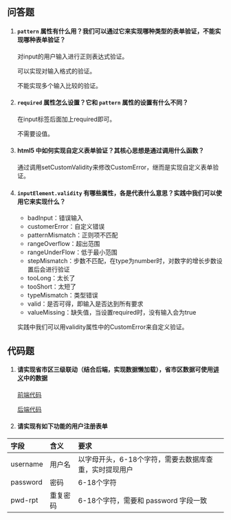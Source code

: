 ## 问答题

1. #### `pattern` 属性有什么用？我们可以通过它来实现哪种类型的表单验证，不能实现哪种表单验证？

   对input的用户输入进行正则表达式验证。

   可以实现对输入格式的验证。

   不能实现多个输入比较的验证。

2. #### `required` 属性怎么设置？它和 `pattern` 属性的设置有什么不同？

   在input标签后面加上required即可。

   不需要设值。

3. #### html5 中如何实现自定义表单验证？其核心思想是通过调用什么函数？

   通过调用setCustomValidity来修改CustomError，继而是实现自定义表单验证。

4. #### `inputElement.validity` 有哪些属性，各是代表什么意思？实践中我们可以使用它来实现什么？

   - badInput：错误输入
   - customerError：自定义错误
   - patternMismatch：正则项不匹配
   - rangeOverflow：超出范围
   - rangeUnderFlow：低于最小范围
   - stepMismatch：步数不匹配，在type为number时，对数字的增长步数设置后会进行验证
   - tooLong：太长了
   - tooShort：太短了
   - typeMismatch：类型错误
   - valid：是否可得，即输入是否达到所有要求
   - valueMissing：缺失值，当设置required时，没有输入会为true

   实践中我们可以用validity属性中的CustomError来自定义验证。

## 代码题

1. #### 请实现省市区三级联动（结合后端，实现数据懒加载），省市区数据可使用[讲义](http://web-senior.books.mafengshe.com/JS高级/复杂表单.html)中的数据

   [前端代码](https://github.com/SWerllen/senior-mfs/blob/master/%E7%9C%81%E5%B8%82%E5%8C%BA%E4%B8%89%E7%BA%A7%E8%81%94%E5%8A%A8/%E4%B8%89%E7%BA%A7%E8%81%94%E5%8A%A8.html) 

   [后端代码](https://github.com/SWerllen/senior-mfs/blob/master/%E7%9C%81%E5%B8%82%E5%8C%BA%E4%B8%89%E7%BA%A7%E8%81%94%E5%8A%A8/%E5%90%8E%E7%AB%AF%E4%BB%A3%E7%A0%81.js) 

2. #### 请实现有如下功能的用户注册表单

| 字段     | 含义     | 要求                                                   |
| :------- | :------- | :----------------------------------------------------- |
| username | 用户名   | 以字母开头，6-18个字符，需要去数据库查重，实时提现用户 |
| password | 密码     | 6-18个字符                                             |
| pwd-rpt  | 重复密码 | 6-18个字符，需要和 password 字段一致                   |

